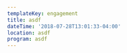 ```yaml
---
templateKey: engagement
title: asdf
dateTime: '2018-07-28T13:01:33-04:00'
location: asdf
program: asdf
---
```


